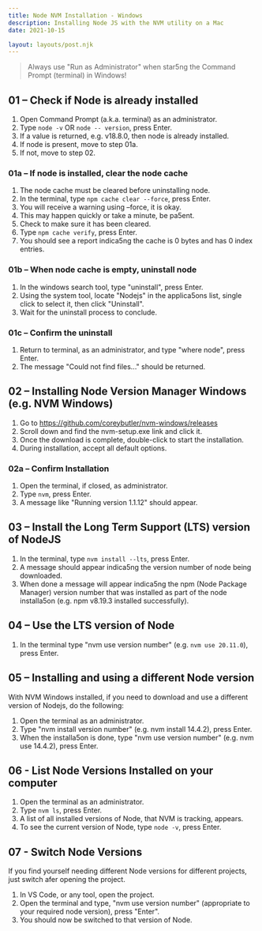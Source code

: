 ```yaml
---
title: Node NVM Installation - Windows
description: Installing Node JS with the NVM utility on a Mac
date: 2021-10-15

layout: layouts/post.njk
---
```



>Always use "Run as Administrator" when star5ng the Command Prompt (terminal) in Windows!

## 01 – Check if Node is already installed

1. Open Command Prompt (a.k.a. terminal) as an administrator.
2. Type `node -v` OR `node -- version`, press Enter.
3. If a value is returned, e.g. v18.8.0, then node is already installed.
4. If node is present, move to step 01a.
5. If not, move to step 02.

### 01a – If node is installed, clear the node cache

1. The node cache must be cleared before uninstalling node.
2. In the terminal, type `npm cache clear --force`, press Enter.
3. You will receive a warning using –force, it is okay.
4. This may happen quickly or take a minute, be pa5ent.
5. Check to make sure it has been cleared.
6. Type `npm cache verify`, press Enter.
7. You should see a report indica5ng the cache is 0 bytes and has 0 index entries.

### 01b – When node cache is empty, uninstall node

1. In the windows search tool, type "uninstall", press Enter.
2. Using the system tool, locate "Nodejs" in the applica5ons list, single click to select it, then click
"Uninstall".
3. Wait for the uninstall process to conclude.

### 01c – Confirm the uninstall

1. Return to terminal, as an administrator, and type "where node", press Enter.
2. The message "Could not find files..." should be returned.

## 02 – Installing Node Version Manager Windows (e.g. NVM Windows)

1. Go to https://github.com/coreybutler/nvm-windows/releases
2. Scroll down and find the nvm-setup.exe link and click it.
3. Once the download is complete, double-click to start the installation.
4. During installation, accept all default options.

### 02a – Confirm Installation

1. Open the terminal, if closed, as administrator.
2. Type `nvm`, press Enter.
3. A message like "Running version 1.1.12" should appear.

## 03 – Install the Long Term Support (LTS) version of NodeJS

1. In the terminal, type `nvm install --lts`, press Enter.
2. A message should appear indica5ng the version number of node being downloaded.
3. When done a message will appear indica5ng the npm (Node Package Manager) version
number that was installed as part of the node installa5on (e.g. npm v8.19.3 installed successfully).

## 04 – Use the LTS version of Node

1. In the terminal type "nvm use version number" (e.g. `nvm use 20.11.0`), press Enter.

## 05 – Installing and using a different Node version

With NVM Windows installed, if you need to download and use a different version of Nodejs, do the following:

1. Open the terminal as an administrator.
2. Type "nvm install version number" (e.g. nvm install 14.4.2), press Enter.
3. When the installa5on is done, type "nvm use version number" (e.g. nvm use 14.4.2), press Enter.

## 06 - List Node Versions Installed on your computer

1. Open the terminal as an administrator.
2. Type `nvm ls`, press Enter.
3. A list of all installed versions of Node, that NVM is tracking, appears.
4. To see the current version of Node, type `node -v`, press Enter.

## 07 - Switch Node Versions

If you find yourself needing different Node versions for different projects, just switch afer opening the project.

1. In VS Code, or any tool, open the project.
2. Open the terminal and type, "nvm use version number" (appropriate to your required node version), press "Enter".
3. You should now be switched to that version of Node.
